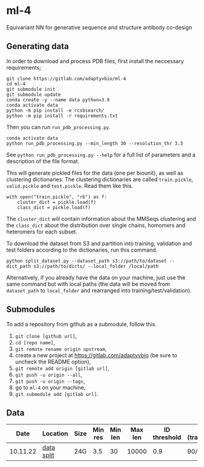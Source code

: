# ml-4
Equivariant NN for generative sequence and structure antibody co-design

## Generating data
In order to download and process PDB files, first install the neccessary requirements;
```
git clone https://gitlab.com/adaptyvbio/ml-4
cd ml-4
git submodule init
git submodule update
conda create -y --name data python=3.9
conda activate data
python -m pip install -e rcsbsearch/ 
python -m pip install -r requirements.txt
```

Then you can run `run_pdb_processing.py`.
```
conda activate data
python run_pdb_processing.py --min_length 30 --resolution_thr 3.5
```

See `python run_pdb_processing.py --help` for a full list of parameters and a description of the file format.

This will generate pickled files for the data (one per biounit), as well as clustering dictionaries. The clustering dictionaries 
are called `train.pickle`, `valid.pickle` and `test.pickle`. Read them like this.
```
with open("train.pickle", "rb") as f:
    cluster_dict = pickle.load(f)
    class_dict = pickle.load(f)
```

The `cluster_dict` will contain information about the MMSeqs clustering and the `class_dict` about the distribution over single chains, homomers and heteromers for each subset.

To download the dataset from S3 and partition into training, validation and test folders according to the dictionaries, run this command.
```
python split_dataset.py --dataset_path s3://path/to/dataset --dict_path s3://path/to/dicts/ --local_folder /local/path
```

Alternatively, if you already have the data on your machine, just use the same command but with local paths (the data will be moved from `dataset_path` to `local_folder` and rearranged into training/test/validation).

## Submodules

To add a repository from github as a submodule, follow this.
1. `git clone [github url]`,
2. `cd [repo name]`,
3. `git remote rename origin upstream`,
4. create a new project at https://gitlab.com/adaptyvbio (be sure to uncheck the README option),
5. `git remote add origin [gitlab url]`,
6. `git push -u origin --all`,
7. `git push -u origin --tags`,
8. go to `ml-4` on your machine,
9. `git submodule add [gitlab url]`.


## Data

|Date    |Location|Size|Min res|Min len|Max len|ID threshold|Split (train/val/test)|Missing thr (ends/middle)|
|--------|--------|----|-------|-------|-------|------------|-----|-----------|
|10.11.22|[data](s3://ml4-main-storage/bestprot_20221110/) [split]("s3://ml4-main-storage/bestprot_20221110_splits_dict/")|24G|3.5|30|10000|0.9|90/5/5|0.3/0.1



